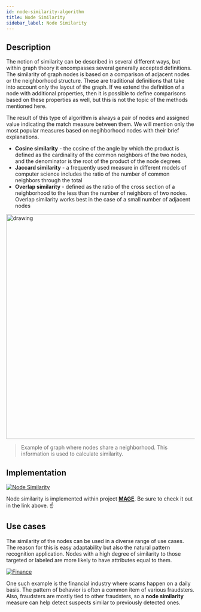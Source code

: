 ```yaml
---
id: node-similarity-algorithm
title: Node Similarity
sidebar_label: Node Similarity
---
```


## Description

The notion of similarity can be described in several different ways, but within graph theory it encompasses several generally accepted definitions. The similarity of graph nodes is based on a comparison of adjacent nodes or the neighborhood structure. These are traditional definitions that take into account only the layout of the graph. If we extend the definition of a node with additional properties, then it is possible to define comparisons based on these properties as well, but this is not the topic of the methods mentioned here.

The result of this type of algorithm is always a pair of nodes and assigned value indicating the match measure between them. We will mention only the most popular measures based on negihborhood nodes with their brief explanations.

- **Cosine similarity** - the cosine of the angle by which the product is defined as the cardinality of the common neighbors of the two nodes, and the denominator is the root of the product of the node degrees
- **Jaccard similarity** - a frequently used measure in different models of computer science includes the ratio of the number of common neighbors through the total
- **Overlap similarity** - defined as the ratio of the cross section of a neighborhood to the less than the number of neighbors of two nodes. Overlap similarity works best in the case of a small number of adjacent nodes


<img src="https://i.imgur.com/DKggKtB.png" alt="drawing" width="600"/>

> Example of graph where nodes share a neighborhood. This information is used to calculate similarity.

## Implementation

[![Node Similarity](https://img.shields.io/badge/Node_Similarity-Documentation-FCC624?style=for-the-badge&logo=python&logoColor=white)](/mage/query-modules/python/node-similarity)

Node similarity is implemented within project [**MAGE**](https://github.com/memgraph/mage). Be sure to check it out in the link above. :point_up:


## Use cases

The similarity of the nodes can be used in a diverse range of use cases. The reason for this is easy adaptability but also the natural pattern recognition application. Nodes with a high degree of similarity to those targeted or labeled are more likely to have attributes equal to them.

[![Finance](https://img.shields.io/badge/Finance-Application-8A477F?style=for-the-badge)](/mage/query-modules/python/node-similarity)

One such example is the financial industry where scams happen on a daily basis. The pattern of behavior is often a common item of various fraudsters. Also, fraudsters are mostly tied to other fraudsters, so a **node similarity** measure can help detect suspects similar to previously detected ones.
